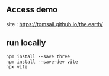 ## Access demo 

site : https://tomsail.github.io/the.earth/

## run locally

```
npm install --save three
npm install --save-dev vite
npx vite
```
